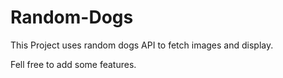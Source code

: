 # Random-Dogs
This Project uses random dogs API to fetch images and display.

Fell free to add some features.
